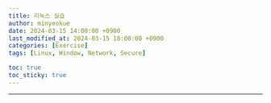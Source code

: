 ```yaml
---
title: 리눅스 실습
author: minyeokue
date: 2024-03-15 14:00:00 +0900
last_modified_at: 2024-03-15 18:00:00 +0900
categories: [Exercise]
tags: [Linux, Window, Network, Secure]

toc: true
toc_sticky: true
---
```




---